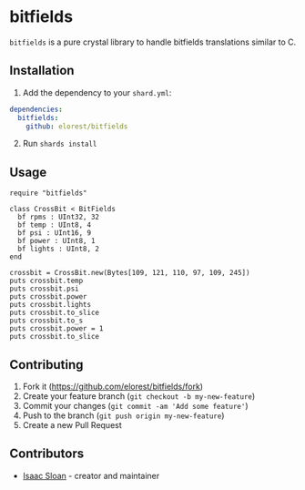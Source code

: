 # bitfields

`bitfields` is a pure crystal library to handle bitfields translations similar to C.

## Installation

1. Add the dependency to your `shard.yml`:
```yaml
dependencies:
  bitfields:
    github: elorest/bitfields
```
2. Run `shards install`

## Usage

```crystal
require "bitfields"

class CrossBit < BitFields
  bf rpms : UInt32, 32
  bf temp : UInt8, 4 
  bf psi : UInt16, 9 
  bf power : UInt8, 1 
  bf lights : UInt8, 2 
end

crossbit = CrossBit.new(Bytes[109, 121, 110, 97, 109, 245])
puts crossbit.temp
puts crossbit.psi
puts crossbit.power
puts crossbit.lights
puts crossbit.to_slice
puts crossbit.to_s
puts crossbit.power = 1
puts crossbit.to_slice
```

## Contributing

1. Fork it (<https://github.com/elorest/bitfields/fork>)
2. Create your feature branch (`git checkout -b my-new-feature`)
3. Commit your changes (`git commit -am 'Add some feature'`)
4. Push to the branch (`git push origin my-new-feature`)
5. Create a new Pull Request

## Contributors

- [Isaac Sloan](https://github.com/elorest) - creator and maintainer
